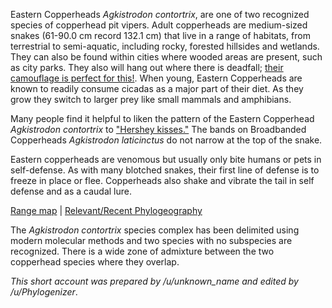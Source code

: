 Eastern Copperheads *Agkistrodon contortrix*, are one of two recognized species of copperhead pit vipers. Adult copperheads are medium-sized  snakes (61-90.0 cm record 132.1 cm) that live in a range of habitats, from terrestrial to semi-aquatic, including rocky, forested hillsides and wetlands. They can also be found within cities where wooded areas are present, such as city parks. They also will hang out where there is deadfall; [their camouflage is perfect for this!](https://www.wilx.com/content/news/Viral-photo-shows-copperhead-snakes-amazing-camouflage-420376274.html). When young, Eastern Copperheads are known to readily consume cicadas as a major part of their diet. As they grow they switch to larger prey like small mammals and amphibians.
 
 
Many people find it helpful to liken the pattern of the Eastern Copperhead *Agkistrodon contortrix* to ["Hershey kisses."](https://c8.alamy.com/comp/GEM6GJ/northern-copperhead-agkistrodon-contortrix-mokasen-native-to-eastern-GEM6GJ.jpg) The bands on Broadbanded Copperheads *Agkistrodon laticinctus* do not narrow at the top of the snake.
 
Eastern copperheads are venomous but usually only bite humans or pets in self-defense. As with many blotched snakes, their first line of defense is to freeze in place or flee. Copperheads also shake and vibrate the tail in self defense and as a caudal lure.
 
[Range map](https://imgur.com/RqQCTis) | [Relevant/Recent Phylogeography](http://cnah.org/pdf/88290.pdf)

The *Agkistrodon contortrix* species complex has been delimited using modern molecular methods and two species with no subspecies are recognized. There is a wide zone of admixture between the two copperhead species where they overlap.

*This short account was prepared by /u/unknown_name and edited by /u/Phylogenizer*.